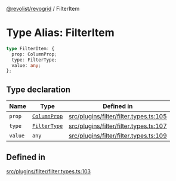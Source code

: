 [@revolist/revogrid](README.md) / FilterItem

# Type Alias: FilterItem

```ts
type FilterItem: {
  prop: ColumnProp;
  type: FilterType;
  value: any;
};
```

## Type declaration

| Name | Type | Defined in |
| ------ | ------ | ------ |
| `prop` | [`ColumnProp`](TypeAlias.ColumnProp.md) | [src/plugins/filter/filter.types.ts:105](https://github.com/revolist/revogrid/blob/0bf9217987a0038bc73b1aec64e1a3314302e790/src/plugins/filter/filter.types.ts#L105) |
| `type` | [`FilterType`](TypeAlias.FilterType.md) | [src/plugins/filter/filter.types.ts:107](https://github.com/revolist/revogrid/blob/0bf9217987a0038bc73b1aec64e1a3314302e790/src/plugins/filter/filter.types.ts#L107) |
| `value` | `any` | [src/plugins/filter/filter.types.ts:109](https://github.com/revolist/revogrid/blob/0bf9217987a0038bc73b1aec64e1a3314302e790/src/plugins/filter/filter.types.ts#L109) |

## Defined in

[src/plugins/filter/filter.types.ts:103](https://github.com/revolist/revogrid/blob/0bf9217987a0038bc73b1aec64e1a3314302e790/src/plugins/filter/filter.types.ts#L103)
